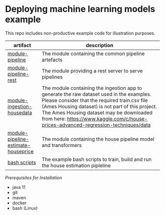 # Deploying machine learning models example
 
 This repo includes non-productive example code for illustration purposes.
 
 
 | artifact     | description |
 | ------------ | ----------- |
 | [module-pipeline](/module-pipeline) | The module containing the common pipeline artefacts |
 | [module-pipeline-rest](/module-pipeline-rest) | The module providing a rest server to serve pipelines  |
 | [module-ingestion-housedata](/module-ingestion-housedata) | The module containing the ingestion app to generate the raw dataset used in the examples. Please consider that the required train.csv file (Ames Housing dataset) is not part of this project. The Ames Housing dataset may be downloaded from here: https://www.kaggle.com/c/house-prices-advanced-regression-techniques/data |
 | [module-pipeline-estimate-houseprice](/module-pipeline-estimate-houseprice) | The module containing the house pipeline model and transformers |
 | [bash scripts](/src/main/scripts) | The example bash scripts to train, build and run the house estimation pipleline | 


*Prerequisites for Installation*
* java 11
* git
* maven
* docker
* bash (Linux)
